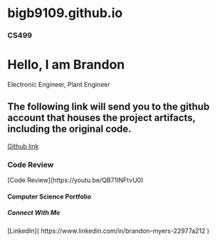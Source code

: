 # bigb9109.github.io
### CS499
<h1>Hello, I am Brandon</h1> <a> Electronic Engineer</a>, <a> Plant Engineer</a>

<h2>The following link will send you to the github account that houses the project artifacts, including the original code.</h2>

[Github link]( https://github.com/bigb9109/CS499.git ) 

<h3> Code Review</h3>
[Code Review](https://youtu.be/QB71INFtvU0)

<h4> Computer Science Portfolio</h4>

<h5> Connect With Me </h5>
[LinkedIn]( https://www.linkedin.com/in/brandon-myers-22977a212 )
